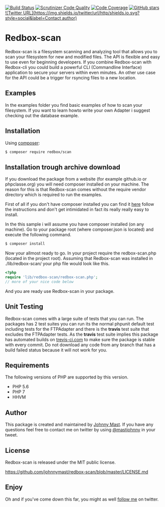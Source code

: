 [![Build Status](https://travis-ci.org/johnnymast/redbox-scan.svg?branch=master)](https://travis-ci.org/johnnymast/redbox-scan) 
[![Scrutinizer Code Quality](https://scrutinizer-ci.com/g/johnnymast/redbox-scan/badges/quality-score.png?b=master)](https://scrutinizer-ci.com/g/johnnymast/redbox-scan/?branch=master) 
[![Code Coverage](https://scrutinizer-ci.com/g/johnnymast/redbox-scan/badges/coverage.png?b=master)](https://scrutinizer-ci.com/g/johnnymast/redbox-scan/?branch=master)
[![GitHub stars](https://img.shields.io/badge/HHVM-Ready-green.svg)](http://hhvm.com/)
[![Twitter URL](https://img.shields.io/twitter/url/http/shields.io.svg?style=social&label=Contact author)](https://twitter.com/intent/tweet?text=@mastjohnny)

# Redbox-scan

Redbox-scan is a filesystem scanning and analyzing tool that allows you to scan your filesystem for new and modified files. The API is flexible and easy to use even for beginning developers.
If you combine Redbox-scan with Redbox-cli you could build a powerful CLI (Commandline Interface) application to secure your servers within even minutes. An other use case for the API could be a trigger for rsyncing
files to a new location.

## Examples

In the examples folder you find basic examples of how to scan your filesystem. If you want to learn howto write your own Adapter i suggest checking out the database example.

## Installation

Using [composer](https://packagist.org/packages/redbox/scan):

```bash
$ composer require redbox/scan
```

## Installation trough archive download

If you download the package from a website (for example github.io or phpclasse.org) you will need composer installed on your machine.
The reason for this is that Redbox-scan comes without the require vendor directory which is required to run the examples.

First of all if you don't have composer installed you can find it [here](https://getcomposer.org/) follow the instructions and don't get intimidated in fact its really really easy to install.

In the this sample i will assume you have composer installed (on any machine). Go to your package root (where composer.json is located) and execute the following command.

```bash
$ composer install
```

Now your allmost ready to go. In your project require the redbox-scan.php (located in the project root). Assuming that Redbox-scan was installed in ./lib/redbox-scan/ your php file would look like this.

```php
<?php
require 'lib/redbox-scan/redbox-scan.php';
// more of your nice code below
```

And you are ready use Redbox-scan in your package.


## Unit Testing 

Redbox-scan comes with a large suite of tests that you can run. The packages has 2 test suites you can run its the normal phpunit default test including tests for the FTPAdapter and there is the **travis** test 
suite that excludes the FTPAdapter tests. As the **travis** test suite implies this package has automated builds on [trevis-ci.com](https://scrutinizer-ci.com/g/johnnymast/redbox-scan/) to make sure the package is stable with every commit.
Do not download any code from any branch that has a build failed status because it will not work for you. 


## Requirements

The following versions of PHP are supported by this version.

+ PHP 5.6
+ PHP 7
+ HHVM

## Author

This package is created and maintained by [Johnny Mast](https://github.com/johnnymast). If you have any questions feel free to contact me on twitter by using [@mastjohnny](https://twitter.com/intent/tweet?text=@mastjohnny) in your tweet.


## License

Redbox-scan is released under the MIT public license.

<https://github.com/johnnymast/redbox-scan/blob/master/LICENSE.md>
 
 
 ## Enjoy

 Oh and if you've come down this far, you might as well [follow me](https://twitter.com/mastjohnny) on twitter.